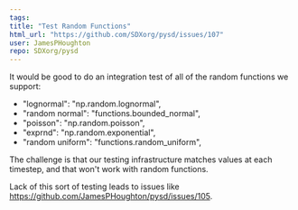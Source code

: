 ```yaml
---
tags: 
title: "Test Random Functions"
html_url: "https://github.com/SDXorg/pysd/issues/107"
user: JamesPHoughton
repo: SDXorg/pysd
---
```


It would be good to do an integration test of all of the random functions we support:
- "lognormal": "np.random.lognormal",
- "random normal": "functions.bounded_normal", 
- "poisson": "np.random.poisson",
- "exprnd": "np.random.exponential", 
- "random uniform": "functions.random_uniform",

The challenge is that our testing infrastructure matches values at each timestep, and that won't work with random functions. 

Lack of this sort of testing leads to issues like https://github.com/JamesPHoughton/pysd/issues/105. 
